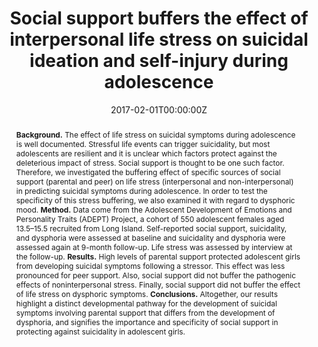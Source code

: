 ---
abstract: "**Background.** The effect of life stress on suicidal symptoms during adolescence is well documented. Stressful life events
  can trigger suicidality, but most adolescents are resilient and it is unclear which factors protect against the deleterious
  impact of stress. Social support is thought to be one such factor. Therefore, we investigated the buffering effect of specific
  sources of social support (parental and peer) on life stress (interpersonal and non-interpersonal) in predicting suicidal
  symptoms during adolescence. In order to test the specificity of this stress buffering, we also examined it with regard
  to dysphoric mood.

  **Method.** Data come from the Adolescent Development of Emotions and Personality Traits (ADEPT) Project, a cohort of
  550 adolescent females aged 13.5–15.5 recruited from Long Island. Self-reported social support, suicidality, and dysphoria
  were assessed at baseline and suicidality and dysphoria were assessed again at 9-month follow-up. Life stress
  was assessed by interview at the follow-up.

  **Results.** High levels of parental support protected adolescent girls from developing suicidal symptoms following a stressor.
  This effect was less pronounced for peer support. Also, social support did not buffer the pathogenic effects of noninterpersonal
  stress. Finally, social support did not buffer the effect of life stress on dysphoric symptoms.

  **Conclusions.** Altogether, our results highlight a distinct developmental pathway for the development of suicidal symptoms
  involving parental support that differs from the development of dysphoria, and signifies the importance and specificity
  of social support in protecting against suicidality in adolescent girls."
authors:
- admin
- Greg Perlman
- Joanne Davila
- Roman Kotov
- Daniel N. Klein
date: "2017-02-01T00:00:00Z"
doi: "https://doi.org/10.1017/S0033291716003275"
featured: false
image:
  focal_point: ""
  preview_only: false
projects: []
publication: In *Psychological Medicine*
publication_short: ""
publication_types:
- "2"
publishDate: "2017-02-01T00:00:00Z"
summary: ""
title: "Social support buffers the effect of interpersonal life stress on suicidal ideation and self-injury during adolescence"
url_pdf: ""
---